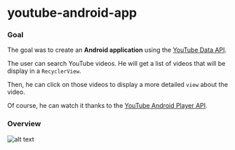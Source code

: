 # youtube-android-app

### Goal 

The goal was to create an **Android application** using the [YouTube Data API](https://developers.google.com/youtube/v3/getting-started).

The user can search YouTube videos. He will get a list of videos that will be display in a `RecyclerView`.

Then, he can click on those videos to display a more detailed `view` about the video. 

Of course, he can watch it thanks to the [YouTube Android Player API](https://developers.google.com/youtube/android/player/).

### Overview 

![alt text](https://raw.githubusercontent.com/guillaumefrd/youtube-android-app/master/screenshot.png "screenshot")
